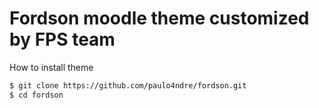 # Fordson moodle theme customized by FPS team


How to install theme

```sh
$ git clone https://github.com/paulo4ndre/fordson.git
$ cd fordson
```
